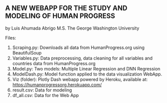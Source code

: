 ## A NEW WEBAPP FOR THE STUDY AND MODELING OF HUMAN PROGRESS

by Luis Ahumada Abrigo M.S.
The George Washington University

Files:

1. Scraping.py: Downloads all data from HumanProgress.org using BeautifulSoup
2. Variables.py: Data preprocessing, data cleaning for all variables and countries data from HumanProgress.org 
3. Model.py: Two models: Multiple Linear Regression and DNN Regression
4. ModelDash.py: Model function applied to the data visualization WebApp.
5. Viz (folder): Plotly Dash webapp powered by Heroku, available at: https://humanprogressorg.herokuapp.com/
6. result.csv: Data for modeling
7. df_all.csv: Data for the Web App

